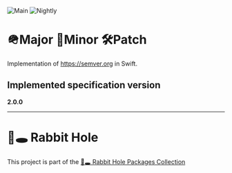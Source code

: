 ![Main](https://github.com/sloik/MajorMinorPatch/actions/workflows/swift.yml/badge.svg?branch=main)
![Nightly](https://github.com/sloik/MajorMinorPatch/actions/workflows/nightly.yml/badge.svg)

# 🪖Major 👶Minor 🛠Patch

Implementation of https://semver.org in Swift.

## Implemented specification version

**2.0.0**

---

# 🐇🕳 Rabbit Hole

This project is part of the [🐇🕳 Rabbit Hole Packages Collection](https://github.com/sloik/RabbitHole)
